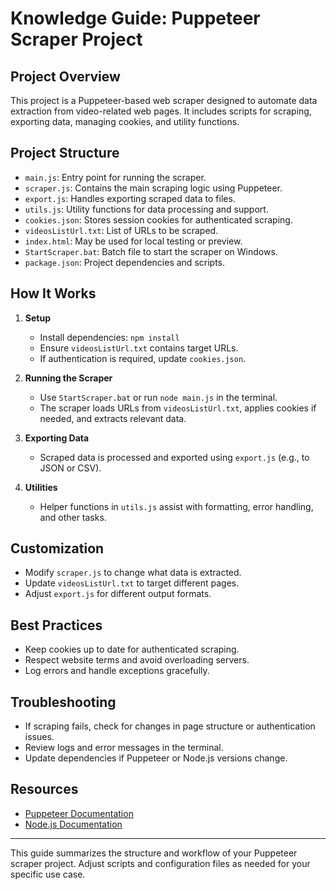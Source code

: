 # Knowledge Guide: Puppeteer Scraper Project

## Project Overview
This project is a Puppeteer-based web scraper designed to automate data extraction from video-related web pages. It includes scripts for scraping, exporting data, managing cookies, and utility functions.

## Project Structure
- `main.js`: Entry point for running the scraper.
- `scraper.js`: Contains the main scraping logic using Puppeteer.
- `export.js`: Handles exporting scraped data to files.
- `utils.js`: Utility functions for data processing and support.
- `cookies.json`: Stores session cookies for authenticated scraping.
- `videosListUrl.txt`: List of URLs to be scraped.
- `index.html`: May be used for local testing or preview.
- `StartScraper.bat`: Batch file to start the scraper on Windows.
- `package.json`: Project dependencies and scripts.

## How It Works
1. **Setup**
   - Install dependencies: `npm install`
   - Ensure `videosListUrl.txt` contains target URLs.
   - If authentication is required, update `cookies.json`.

2. **Running the Scraper**
   - Use `StartScraper.bat` or run `node main.js` in the terminal.
   - The scraper loads URLs from `videosListUrl.txt`, applies cookies if needed, and extracts relevant data.

3. **Exporting Data**
   - Scraped data is processed and exported using `export.js` (e.g., to JSON or CSV).

4. **Utilities**
   - Helper functions in `utils.js` assist with formatting, error handling, and other tasks.

## Customization
- Modify `scraper.js` to change what data is extracted.
- Update `videosListUrl.txt` to target different pages.
- Adjust `export.js` for different output formats.

## Best Practices
- Keep cookies up to date for authenticated scraping.
- Respect website terms and avoid overloading servers.
- Log errors and handle exceptions gracefully.

## Troubleshooting
- If scraping fails, check for changes in page structure or authentication issues.
- Review logs and error messages in the terminal.
- Update dependencies if Puppeteer or Node.js versions change.

## Resources
- [Puppeteer Documentation](https://pptr.dev/)
- [Node.js Documentation](https://nodejs.org/en/docs/)

---
This guide summarizes the structure and workflow of your Puppeteer scraper project. Adjust scripts and configuration files as needed for your specific use case.

